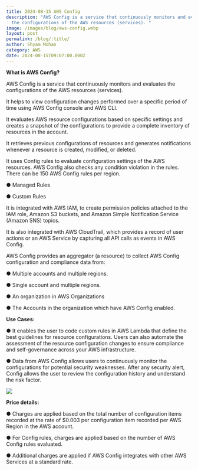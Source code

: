 ```yaml
---
title: 2024-08-15 AWS Config
description: "AWS Config is a service that continuously monitors and evaluates
  the configurations of the AWS resources (services). "
image: /images/blog/aws-config.webp
layout: post
permalink: /blog/:title/
author: Shyam Mohan
category: AWS
date: 2024-08-15T09:07:00.000Z
---
```

**What is AWS Config?**

AWS Config is a service that continuously monitors and evaluates the configurations of the AWS resources (services). 

It helps to view configuration changes performed over a specific period of time using AWS Config console and AWS CLI.

It evaluates AWS resource configurations based on specific settings and creates a snapshot of the configurations to provide a complete inventory of resources in the account.

It retrieves previous configurations of resources and generates notifications whenever a resource is created, modified, or deleted.

It uses Config rules to evaluate configuration settings of the AWS resources. AWS Config also checks any condition violation in the rules. There can be 150 AWS Config rules per region.

● Managed Rules

● Custom Rules

It is integrated with AWS IAM, to create permission policies attached to the IAM role, Amazon S3 buckets, and Amazon Simple Notification Service (Amazon SNS) topics.

It is also integrated with AWS CloudTrail, which provides a record of user actions or an AWS Service by capturing all API calls as events in AWS Config.

AWS Config provides an aggregator (a resource) to collect AWS Config configuration and compliance data from:

● Multiple accounts and multiple regions.

● Single account and multiple regions.

● An organization in AWS Organizations

● The Accounts in the organization which have AWS Config enabled.

**Use Cases:**

● It enables the user to code custom rules in AWS Lambda that define the best guidelines for resource configurations. Users can also automate the assessment of the resource configuration changes to ensure compliance and self-governance across your AWS infrastructure.

● Data from AWS Config allows users to continuously monitor the configurations for potential security weaknesses. After any security alert, Config allows the user to review the configuration history and understand the risk factor.

  

![](https://lh7-rt.googleusercontent.com/docsz/AD_4nXcack_iAKbs5zE0tC9YMU8ALvGqcj77Mi47kX-goL8p-82kJzoDwNBdzkBpM0BO9x7xfTymyBV-bkQynJT_SDZqaFjyGH6uTndT7CzZbKGeGNXMk6POR2Ewdyqo01Nnyo98wJiCN45gjevB32L-4HU8WVz0?key=DolJBsYn1X8zMHIyAnLicQ)

  


**Price details:**

● Charges are applied based on the total number of configuration items recorded at the rate of $0.003 per configuration item recorded per AWS Region in the AWS account.

● For Config rules, charges are applied based on the number of AWS Config rules evaluated.

● Additional charges are applied if AWS Config integrates with other AWS Services at a standard rate.
